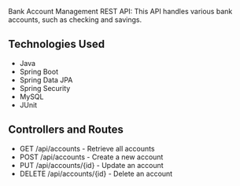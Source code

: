 Bank Account Management REST API: This API handles various bank accounts, such as checking and savings.
## Technologies Used
- Java
- Spring Boot
- Spring Data JPA
- Spring Security
- MySQL
- JUnit

## Controllers and Routes
- GET /api/accounts - Retrieve all accounts
- POST /api/accounts - Create a new account
- PUT /api/accounts/{id} - Update an account
- DELETE /api/accounts/{id} - Delete an account
